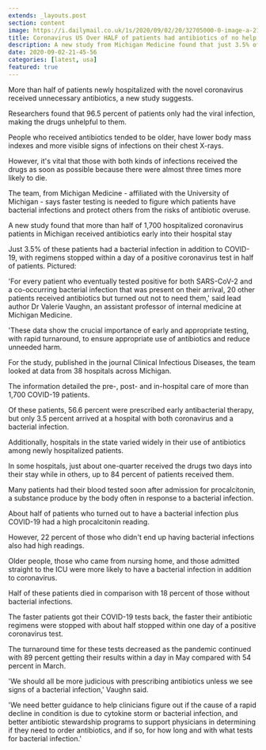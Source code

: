 ```yaml
---
extends: _layouts.post
section: content
image: https://i.dailymail.co.uk/1s/2020/09/02/20/32705000-0-image-a-21_1599076386452.jpg 
title: Coronavirus US Over HALF of patients had antibiotics of no help 
description: A new study from Michigan Medicine found that just 3.5% of hospitalized coronavirus patients had a bacterial infection in addition to COVID-19, but half received antibiotic regimens. 
date: 2020-09-02-21-45-56 
categories: [latest, usa] 
featured: true 
--- 
```

More than half of patients newly hospitalized with the novel coronavirus received unnecessary antibiotics, a new study suggests.

Researchers found that 96.5 percent of patients only had the viral infection, making the drugs unhelpful to them.

People who received antibiotics tended to be older, have lower body mass indexes and more visible signs of infections on their chest X-rays.

However, it's vital that those with both kinds of infections received the drugs as soon as possible because there were almost three times more likely to die. 

The team, from Michigan Medicine - affiliated with the University of Michigan - says faster testing is needed to figure which patients have bacterial infections and protect others from the risks of antibiotic overuse.

A new study found that more than half of 1,700 hospitalized coronavirus patients in Michigan received antibiotics early into their hospital stay

Just 3.5% of these patients had a bacterial infection in addition to COVID-19, with regimens stopped within a day of a positive coronavirus test in half of patients. Pictured: 

'For every patient who eventually tested positive for both SARS-CoV-2 and a co-occurring bacterial infection that was present on their arrival, 20 other patients received antibiotics but turned out not to need them,' said lead author Dr Valerie Vaughn, an assistant professor of internal medicine at Michigan Medicine. 

'These data show the crucial importance of early and appropriate testing, with rapid turnaround, to ensure appropriate use of antibiotics and reduce unneeded harm. 

For the study, published in the journal Clinical Infectious Diseases, the team looked at data from 38 hospitals across Michigan.

The information detailed the pre-, post- and in-hospital care of more than 1,700 COVID-19 patients.  

Of these patients, 56.6 percent were prescribed early antibacterial therapy, but only 3.5 percent arrived at a hospital with both coronavirus and a bacterial infection.



Additionally, hospitals in the state varied widely in their use of antibiotics among newly hospitalized patients.

In some hospitals, just about one-quarter received the drugs two days into their stay while in others, up to 84 percent of patients received them. 

Many patients had their blood tested soon after admission for procalcitonin, a substance produce by the body often in response to a bacterial infection.  

About half of patients who turned out to have a bacterial infection plus COVID-19 had a high procalcitonin reading.

However, 22 percent of those who didn't end up having bacterial infections also had high readings.





Older people, those who came from nursing home, and those admitted straight to the ICU were more likely to have a bacterial infection in addition to coronavirus. 

Half of these patients died in comparison with 18 percent of those without bacterial infections. 

The faster patients got their COVID-19 tests back, the faster their antibiotic regimens were stopped with about half stopped within one day of a positive coronavirus test. 

The turnaround time for these tests decreased as the pandemic continued with 89 percent getting their results within a day in May compared with 54 percent in March. 

'We should all be more judicious with prescribing antibiotics unless we see signs of a bacterial infection,' Vaughn said.

'We need better guidance to help clinicians figure out if the cause of a rapid decline in condition is due to cytokine storm or bacterial infection, and better antibiotic stewardship programs to support physicians in determining if they need to order antibiotics, and if so, for how long and with what tests for bacterial infection.' 



